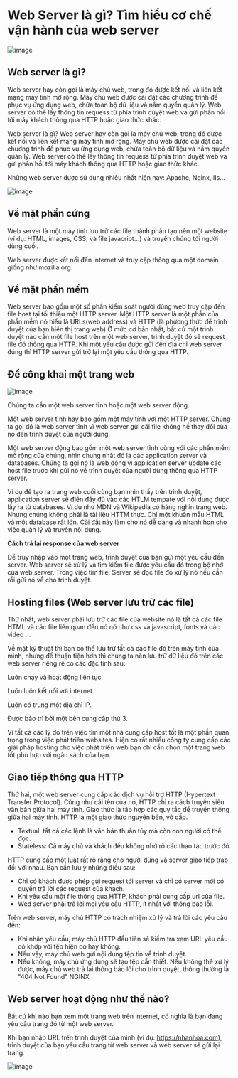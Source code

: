 # Web Server là gì? Tìm hiểu cơ chế vận hành của web server

![image](https://user-images.githubusercontent.com/62273292/158772287-95bee322-4f7b-4750-b3c1-1707c46b2e62.png)


## Web server là gì?

Web server hay còn gọi là máy chủ web, trong đó được kết nối và liên kết mạng máy tính mở rộng. Máy chủ web được cài đặt các chương trình để phục vụ ứng dụng web, chứa toàn bộ dữ liệu và nắm quyền quản lý. Web server có thể lấy thông tin requess từ phía trình duyệt web và gửi phần hồi tới máy khách thông qua HTTP hoặc giao thức khác.

Web server là gì? 
Web server hay còn gọi là máy chủ web, trong đó được kết nối và liên kết mạng máy tính mở rộng. Máy chủ web được cài đặt các chương trình để phục vụ ứng dụng web, chứa toàn bộ dữ liệu và nắm quyền quản lý. Web server có thể lấy thông tin requess từ phía trình duyệt web và gửi phần hồi tới máy khách thông qua HTTP hoặc giao thức khác.

Những web server được sử dụng nhiều nhất hiện nay: Apache, Nginx, IIs...

![image](https://user-images.githubusercontent.com/62273292/158772500-76749286-0deb-404b-a204-fa67da032418.png)


## Về mặt phần cứng

Web server là một máy tính lưu trữ các file thành phần tạo nên một website (ví dụ: HTML, images, CSS, và file javacript...) và truyền chúng tới người dùng cuối. 

Web server được kết nối đến internet và truy cập thông qua một domain giống như mozilla.org. 

## Về mặt phần mềm

Web server bao gồm một số phần kiểm soát người dùng web truy cập đến file host tại tối thiểu một HTTP server. Một HTTP server là một phần của phần mềm nó hiểu là URLs(web address) và HTTP (là phương thức để trình duyệt của bạn hiển thị trang web) Ở mức cơ bản nhất, bất cứ một trình duyệt nào cần một file host trên một web server, trình duyệt đó sẽ request file đó thông qua HTTP. Khi một yêu cầu được gửi đến địa chỉ web server đúng thì HTTP server gửi trở lại một yêu cầu thông qua HTTP. 

## Để công khai một trang web

![image](https://user-images.githubusercontent.com/62273292/158772673-49af1c7d-a843-45d3-893b-abbb34858280.png)


Chúng ta cần một web server tĩnh hoặc một web server động. 

Một web server tĩnh hay bao gồm một máy tính với một HTTP server. Chúng ta gọi đó là web server tĩnh vì web server gửi cái file không hề thay đổi của nó đến trình duyệt của người dùng. 


Một web server động bao gồm một web server tĩnh cùng với các phần mềm mở rộng của chúng, nhìn chung nhất đó là các application server và databases. Chúng ta gọi nó là web động vì application server update các host file trước khi gửi nó về trình duyệt của người dùng thông qua HTTP server. 


Ví dụ để tạo ra trang web cuối cùng bạn nhìn thấy trên trình duyệt, application server sẽ điền đầy đủ vào các HTLM tempate với nội dung được lấy ra từ databases. Ví dụ như MDN và Wikipedia có hàng nghìn trang web. Nhưng chúng không phải là tài liệu HTTM thực. Chỉ một khuân mẫu HTML và một database rất lớn. Cài đặt này làm cho nó dễ dàng và nhanh hơn cho việc quản lý và truyền nội dung. 

**Cách trả lại response của web server**

Để truy nhập vào một trang web, trình duyệt của bạn gửi một yêu cầu đến server. Web server sẽ xử lý và tìm kiếm file được yêu cầu đó trong bộ nhớ của web server. Trong việc tìm file, Server sẽ đọc file đó xử lý nó nếu cần rồi gửi nó về cho trình duyệt.

## Hosting files (Web server lưu trữ các file)

Thứ nhất, web server phải lưu trữ các file của website nó là tất cả các file HTML và các file liên quan đến nó nó như css và javascript, fonts và các video ...

Về mặt kỹ thuật thì bạn có thể lưu trữ tất cả các file đó trên máy tính của mình, nhưng để thuận tiện hơn thì chúng ta nên lưu trữ dữ liệu đó trên các web server riêng rẽ có các đặc tính sau:

Luôn chạy và hoạt động liên tục.

Luôn luôn kết nối với internet.

Luôn có trung một địa chỉ IP. 

Được bảo trì bởi một bên cung cấp thứ 3. 


Vì tất cả các lý do trên việc tìm một nhà cung cấp host tốt là một phần quan trọng trong việc phát triên websites. Hiện có rất nhiều công ty cung cấp các giải pháp hosting cho việc phát triển web bạn chỉ cần chọn một trang web tốt phù hợp với ngân sách của bạn. 

## Giao tiếp thông qua HTTP

Thứ hai, một web server cung cấp các dịch vụ hỗi trợ HTTP (Hypertext Transfer Protocol). Cũng như cái tên của nó, HTTP chỉ ra cách truyền siêu văn bản giữa hai máy tính. Giao thức là tập hợp các quy tắc để truyền thông giữa hai máy tính. HTTP là một giao thức nguyên bản, vô cấp.


- Textual: tất cả các lệnh là văn bản thuần túy mà còn con người có thể đọc.
- Stateless: Cả máy chủ và khách đều không nhớ rõ các thao tác trước đó.

HTTP cung cấp một luật rất rõ ràng cho người dùng và server giao tiếp trao đổi với nhau. Bạn cần lưu ý những điều sau:

 - Chỉ có khách được phép gửi request tới server và chỉ có server mới có quyền trả lời các request của khách.
 - Khi yêu cầu một file thông qua HTTP, khách phải cung cấp url của file.
 - Wed server phải trả lời mọi yêu cầu HTTP, ít nhất với thông báo lỗi.

Trên web server, máy chủ HTTP có trách nhiệm xử lý và trả lời các yêu cầu đến:

- Khi nhận yêu cầu, máy chủ HTTP đầu tiên sẽ kiểm tra xem URL yêu cầu có khớp với tệp hiện có hay không.  
- Nếu vậy, máy chủ web gửi nội dung tệp tin về trình duyệt. 
- Nếu không, máy chủ ứng dụng sẽ tạo tệp cần thiết. Nếu không thể xử lý được, máy chủ web trả lại thông báo lỗi cho trình duyệt, thông thường là "404 Not Found" NGINX

## Web server hoạt động như thế nào?

Bất cứ khi nào bạn xem một trang web trên internet, có nghĩa là bạn đang yêu cầu trang đó từ một web server.

Khi bạn nhập URL trên trình duyệt của mình (ví dụ: https://nhanhoa.com), trình duyệt của bạn yêu cầu trang từ web server và web server sẽ gửi lại trang.

![image](https://user-images.githubusercontent.com/62273292/158773561-a7163bab-790e-47e4-b87e-b71f869c1453.png)





